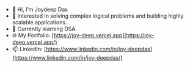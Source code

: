 - 👋 Hi, I’m Joydeep Das
- 👀 Interested in solving complex logical problems and building highly scalable applications.
- 🌱 Currently learning DSA.
- 🌐 My Portfolio: [https://joy-deep.vercel.app](https://joy-deep.vercel.app/)
- 📫 LinkedIn: [https://www.linkedin.com/in/joy-deepdas](https://www.linkedin.com/in/joy-deepdas/)
